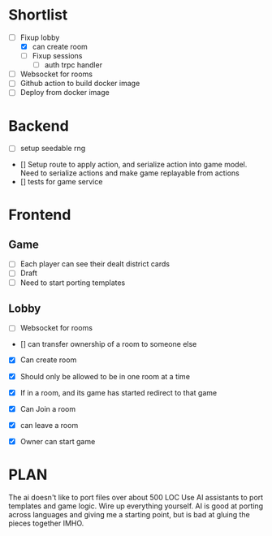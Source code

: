 # Shortlist   
- [ ] Fixup lobby
    - [x] can create room
    - [ ] Fixup sessions
      - [ ] auth trpc handler
- [ ] Websocket for rooms
- [ ] Github action to build docker image
- [ ] Deploy from docker image

# Backend
- [ ] setup seedable rng
- [] Setup route to apply action, and serialize action into game model.
Need to serialize actions and make game replayable from actions
- [] tests for game service

# Frontend
## Game
- [ ] Each player can see their dealt district cards
- [ ] Draft
- [ ] Need to start porting templates

## Lobby
- [ ] Websocket for rooms
- [] can transfer ownership of a room to someone else
- [x] Can create room
- [x] Should only be allowed to be in one room at a time
- [x] If in a room, and its game has started redirect to that game
- [x] Can Join a room
- [x] can leave a room
- [x] Owner can start game


# PLAN
The ai doesn't like to port files over about 500 LOC
Use AI assistants to port templates and game logic.
Wire up everything yourself. AI is good at porting across languages and giving me a starting point, but is bad at gluing the pieces together IMHO.



